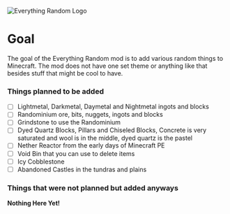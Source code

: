 
![Everything Random Logo](https://imgur.com/0dSi9Nl)

# Goal

The goal of the Everything Random mod is to add various random things to Minecraft. The mod does not have one set theme or anything like that besides stuff that might be cool to have.


### Things planned to be added

- [ ] Lightmetal, Darkmetal, Daymetal and Nightmetal ingots and blocks
- [ ] Randominium ore, bits, nuggets, ingots and blocks
- [ ] Grindstone to use the Randominium
- [ ] Dyed Quartz Blocks, Pillars and Chiseled Blocks, Concrete is very saturated and wool is in the middle, dyed quartz is the pastel
- [ ] Nether Reactor from the early days of Minecraft PE
- [ ] Void Bin that you can use to delete items
- [ ] Icy Cobblestone
- [ ] Abandoned Castles in the tundras and plains

### Things that were not planned but added anyways

**Nothing Here Yet!**
